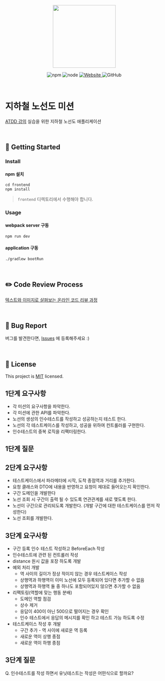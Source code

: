 <p align="center">
    <img width="200px;" src="https://raw.githubusercontent.com/woowacourse/atdd-subway-admin-frontend/master/images/main_logo.png"/>
</p>
<p align="center">
  <img alt="npm" src="https://img.shields.io/badge/npm-%3E%3D%205.5.0-blue">
  <img alt="node" src="https://img.shields.io/badge/node-%3E%3D%209.3.0-blue">
  <a href="https://edu.nextstep.camp/c/R89PYi5H" alt="nextstep atdd">
    <img alt="Website" src="https://img.shields.io/website?url=https%3A%2F%2Fedu.nextstep.camp%2Fc%2FR89PYi5H">
  </a>
  <img alt="GitHub" src="https://img.shields.io/github/license/next-step/atdd-subway-admin">
</p>

<br>

# 지하철 노선도 미션
[ATDD 강의](https://edu.nextstep.camp/c/R89PYi5H) 실습을 위한 지하철 노선도 애플리케이션

<br>

## 🚀 Getting Started

### Install
#### npm 설치
```
cd frontend
npm install
```
> `frontend` 디렉토리에서 수행해야 합니다.

### Usage
#### webpack server 구동
```
npm run dev
```
#### application 구동
```
./gradlew bootRun
```
<br>

## ✏️ Code Review Process
[텍스트와 이미지로 살펴보는 온라인 코드 리뷰 과정](https://github.com/next-step/nextstep-docs/tree/master/codereview)

<br>

## 🐞 Bug Report

버그를 발견한다면, [Issues](https://github.com/next-step/atdd-subway-admin/issues) 에 등록해주세요 :)

<br>

## 📝 License

This project is [MIT](https://github.com/next-step/atdd-subway-admin/blob/master/LICENSE.md) licensed.


## 1단계 요구사항

* 각 미션의 요구사항을 파악한다.
* 각 미션에 관한 API를 파악한다.
* 노선의 생성의 인수테스트를 작성하고 성공하는지 테스트 한다.
* 노선의 각 테스트케이스를 작성하고, 성공을 위하여 컨트롤러를 구현한다.
* 인수테스트의 중복 로직을 리팩터링한다.


## 1단계 질문


## 2단계 요구사항

* 테스트케이스에서 파라메터에 시작, 도착 종점역과 거리를 추가한다.
* 요청 클래스와 DTO에 내용을 반영하고 요청이 제대로 들어오는지 확인한다.
* 구간 도메인을 개발한다
* 노선 조회 시 구간이 출력 될 수 있도록 연관관계를 새로 맺도록 한다.
* 노선이 구간으로 관리되도록 개발한다. (개발 구간에 대한 테스트케이스를 먼저 작성한다)
* 노선 조회를 개발한다.


## 3단계 요구사항

* 구간 등록 인수 테스트 작성하고 BeforeEach 작성
* 인수테스트에 관련 된 컨트롤러 작성
* distance 원시 값을 포장 하도록 개발
* 예외 처리 개발
    * 역 사이의 길이가 정상 적이지 않는 경우 테스트케이스 작성
    * 상행역과 하행역이 이미 노선에 모두 등록되어 있다면 추가할 수 없음
    * 상행역과 하행역 둘 중 하나도 포함되어있지 않으면 추가할 수 없음
* 리팩토링(역할에 맞는 행동 분배)
    * 도메인 역할 점검
    * 상수 제거
    * 응답이 400이 아닌 500으로 떨어지는 경우 확인
    * 인수 테스트에서 응답의 메시지를 확인 하고 테스트 가능 하도록 수정
* 테스트케이스 작성 후 개발
    * 구간 추가 - 역 사이에  새로운 역 등록
    * 새로운 역이 상행 종점
    * 새로운 역이 하행 종점
  

## 3단계 질문
Q. 인수테스트를 작성 하면서 유닛테스트는 작성은 어떤식으로 할까요?